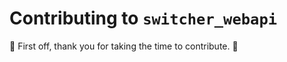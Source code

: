 # Contributing to `switcher_webapi`

:clap: First off, thank you for taking the time to contribute. :clap:
